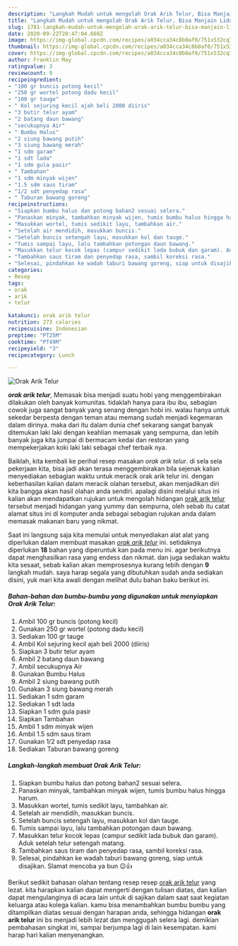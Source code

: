 ```yaml
---
description: "Langkah Mudah untuk mengolah Orak Arik Telur, Bisa Manjain Lidah"
title: "Langkah Mudah untuk mengolah Orak Arik Telur, Bisa Manjain Lidah"
slug: 1781-langkah-mudah-untuk-mengolah-orak-arik-telur-bisa-manjain-lidah
date: 2020-09-22T20:47:04.660Z
image: https://img-global.cpcdn.com/recipes/a034cca34c8b0af0/751x532cq70/orak-arik-telur-foto-resep-utama.jpg
thumbnail: https://img-global.cpcdn.com/recipes/a034cca34c8b0af0/751x532cq70/orak-arik-telur-foto-resep-utama.jpg
cover: https://img-global.cpcdn.com/recipes/a034cca34c8b0af0/751x532cq70/orak-arik-telur-foto-resep-utama.jpg
author: Franklin May
ratingvalue: 3
reviewcount: 9
recipeingredient:
- "100 gr buncis potong kecil"
- "250 gr wortel potong dadu kecil"
- "100 gr tauge"
- " Kol sejuring kecil ajah beli 2000 diiris"
- "3 butir telur ayam"
- "2 batang daun bawang"
- "secukupnya Air"
- " Bumbu Halus"
- "2 siung bawang putih"
- "3 siung bawang merah"
- "1 sdm garam"
- "1 sdt lada"
- "1 sdm gula pasir"
- " Tambahan"
- "1 sdm minyak wijen"
- "1.5 sdm saus tiram"
- "1/2 sdt penyedap rasa"
- " Taburan bawang goreng"
recipeinstructions:
- "Siapkan bumbu halus dan potong bahan2 sesuai selera."
- "Panaskan minyak, tambahkan minyak wijen, tumis bumbu halus hingga harum."
- "Masukkan wortel, tumis sedikit layu, tambahkan air."
- "Setelah air mendidih, masukkan buncis."
- "Setelah buncis setengah layu, masukkan kol dan tauge."
- "Tumis sampai layu, lalu tambahkan potongan daun bawang."
- "Masukkan telur kocok lepas (campur sedikit lada bubuk dan garam). Aduk setelah telur setengah matang."
- "Tambahkan saus tiram dan penyedap rasa, sambil koreksi rasa."
- "Selesai, pindahkan ke wadah taburi bawang goreng, siap untuk disajikan. Slamat mencoba ya bun 😉👍"
categories:
- Resep
tags:
- orak
- arik
- telur

katakunci: orak arik telur 
nutrition: 273 calories
recipecuisine: Indonesian
preptime: "PT25M"
cooktime: "PT49M"
recipeyield: "3"
recipecategory: Lunch

---
```



![Orak Arik Telur](https://img-global.cpcdn.com/recipes/a034cca34c8b0af0/751x532cq70/orak-arik-telur-foto-resep-utama.jpg)

<b><i>orak arik telur</i></b>, Memasak bisa menjadi suatu hobi yang menggembirakan dilakukan oleh banyak komunitas. tidaklah hanya para ibu ibu, sebagian cowok juga sangat banyak yang senang dengan hobi ini. walau hanya untuk sekedar berpesta dengan teman atau memang sudah menjadi kegemaran dalam dirinya. maka dari itu dalam dunia chef sekarang sangat banyak ditemukan laki laki dengan keahlian memasak yang sempurna, dan lebih banyak juga kita jumpai di bermacam kedai dan restoran yang mempekerjakan koki laki laki sebagai chef terbaik nya.

Baiklah, kita kembali ke perihal resep masakan <i>orak arik telur</i>. di sela sela pekerjaan kita, bisa jadi akan terasa menggembirakan bila sejenak kalian menyediakan sebagian waktu untuk meracik orak arik telur ini. dengan keberhasilan kalian dalam meracik olahan tersebut, akan menjadikan diri kita bangga akan hasil olahan anda sendiri. apalagi disini melalui situs ini kalian akan mendapatkan rujukan untuk mengolah hidangan <u>orak arik telur</u> tersebut menjadi hidangan yang yummy dan sempurna, oleh sebab itu catat alamat situs ini di komputer anda sebagai sebagian rujukan anda dalam memasak makanan baru yang nikmat.




Saat ini langsung saja kita memulai untuk menyediakan alat alat yang diperlukan dalam membuat masakan <u><i>orak arik telur</i></u> ini. setidaknya diperlukan <b>18</b> bahan yang diperuntuk kan pada menu ini. agar berikutnya dapat menghasilkan rasa yang endess dan nikmat. dan juga sediakan waktu kita sesaat, sebab kalian akan memprosesnya kurang lebih dengan <b>9</b> langkah mudah. saya harap segala yang dibutuhkan sudah anda sediakan disini, yuk mari kita awali dengan melihat dulu bahan baku berikut ini.

<!--inarticleads1-->

##### Bahan-bahan dan bumbu-bumbu yang digunakan untuk menyiapkan Orak Arik Telur:

1. Ambil 100 gr buncis (potong kecil)
1. Gunakan 250 gr wortel (potong dadu kecil)
1. Sediakan 100 gr tauge
1. Ambil  Kol sejuring kecil ajah beli 2000 (diiris)
1. Siapkan 3 butir telur ayam
1. Ambil 2 batang daun bawang
1. Ambil secukupnya Air
1. Gunakan  Bumbu Halus
1. Ambil 2 siung bawang putih
1. Gunakan 3 siung bawang merah
1. Sediakan 1 sdm garam
1. Sediakan 1 sdt lada
1. Siapkan 1 sdm gula pasir
1. Siapkan  Tambahan
1. Ambil 1 sdm minyak wijen
1. Ambil 1.5 sdm saus tiram
1. Gunakan 1/2 sdt penyedap rasa
1. Sediakan  Taburan bawang goreng




<!--inarticleads2-->

##### Langkah-langkah membuat Orak Arik Telur:

1. Siapkan bumbu halus dan potong bahan2 sesuai selera.
1. Panaskan minyak, tambahkan minyak wijen, tumis bumbu halus hingga harum.
1. Masukkan wortel, tumis sedikit layu, tambahkan air.
1. Setelah air mendidih, masukkan buncis.
1. Setelah buncis setengah layu, masukkan kol dan tauge.
1. Tumis sampai layu, lalu tambahkan potongan daun bawang.
1. Masukkan telur kocok lepas (campur sedikit lada bubuk dan garam). Aduk setelah telur setengah matang.
1. Tambahkan saus tiram dan penyedap rasa, sambil koreksi rasa.
1. Selesai, pindahkan ke wadah taburi bawang goreng, siap untuk disajikan. Slamat mencoba ya bun 😉👍




Berikut sedikit bahasan olahan tentang resep resep <u>orak arik telur</u> yang lezat. kita harapkan kalian dapat mengerti dengan tulisan diatas, dan kalian dapat mengulanginya di acara lain untuk di sajikan dalam saat saat kegiatan keluarga atau kolega kalian. kamu bisa menambahkan bumbu bumbu yang ditampilkan diatas sesuai dengan harapan anda, sehingga hidangan <b>orak arik telur</b> ini bs menjadi lebih lezat dan menggugah selera lagi. demikian pembahasan singkat ini, sampai berjumpa lagi di lain kesempatan. kami harap hari kalian menyenangkan.
